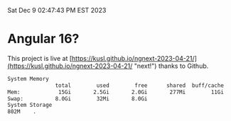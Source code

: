 Sat Dec  9 02:47:43 PM EST 2023

# Angular 16?


This project is live at [https://kusl.github.io/ngnext-2023-04-21/](https://kusl.github.io/ngnext-2023-04-21/ "next!") thanks to Github.

```bash
System Memory
               total        used        free      shared  buff/cache   available
Mem:            15Gi       2.5Gi       2.0Gi       277Mi        11Gi        12Gi
Swap:          8.0Gi        32Mi       8.0Gi
System Storage
802M	.
```
